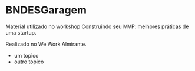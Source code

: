# BNDESGaragem
Material utilizado no workshop Construindo seu MVP: melhores práticas de uma startup.

Realizado no We Work Almirante.
* um topico
* outro topico
